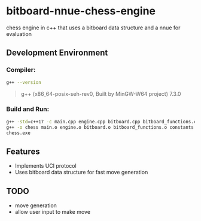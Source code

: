 # bitboard-nnue-chess-engine
chess engine in c++ that uses a bitboard data structure and a nnue for evaluation

## Development Environment
### Compiler:
```bash
g++ --version
```
> g++ (x86_64-posix-seh-rev0, Built by MinGW-W64 project) 7.3.0

### Build and Run:
```bash
g++ -std=c++17 -c main.cpp engine.cpp bitboard.cpp bitboard_functions.cpp constants.cpp fen.cpp
g++ -o chess main.o engine.o bitboard.o bitboard_functions.o constants.o fen.o
chess.exe
```

## Features
- Implements UCI protocol
- Uses bitboard data structure for fast move generation

## TODO
- move generation
- allow user input to make move

